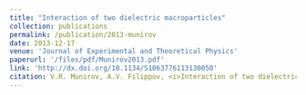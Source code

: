 ```yaml
---
title: "Interaction of two dielectric macroparticles"
collection: publications
permalink: /publication/2013-munirov
date: 2013-12-17
venue: 'Journal of Experimental and Theoretical Physics'
paperurl: '/files/pdf/Munirov2013.pdf'
link: 'http://dx.doi.org/10.1134/S1063776113130050'
citation: V.R. Munirov, A.V. Filippov, <i>Interaction of two dielectric macroparticles</i>,  J. Exp. Theor. Phys., 117 (5), 809-819 (2013)
---
```

